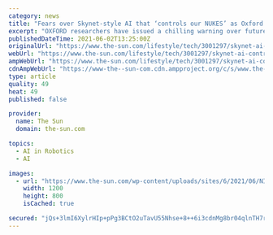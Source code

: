 ```yaml
---
category: news
title: "Fears over Skynet-style AI that ‘controls our NUKES’ as Oxford prof warns rogue robots pose ‘greater risk than Covid-19’"
excerpt: "OXFORD researchers have issued a chilling warning over future “extreme” risks that pose a greater threat to humanity than Covid-19. In a new report, they caution that bioweapons and"
publishedDateTime: 2021-06-02T13:25:00Z
originalUrl: "https://www.the-sun.com/lifestyle/tech/3001297/skynet-ai-controls-nukes-oxford-prof-robots-covid-19/"
webUrl: "https://www.the-sun.com/lifestyle/tech/3001297/skynet-ai-controls-nukes-oxford-prof-robots-covid-19/"
ampWebUrl: "https://www.the-sun.com/lifestyle/tech/3001297/skynet-ai-controls-nukes-oxford-prof-robots-covid-19/amp/"
cdnAmpWebUrl: "https://www-the--sun-com.cdn.ampproject.org/c/s/www.the-sun.com/lifestyle/tech/3001297/skynet-ai-controls-nukes-oxford-prof-robots-covid-19/amp/"
type: article
quality: 49
heat: 49
published: false

provider:
  name: The Sun
  domain: the-sun.com

topics:
  - AI in Robotics
  - AI

images:
  - url: "https://www.the-sun.com/wp-content/uploads/sites/6/2021/06/NINTCHDBPICT000477540307.jpg?strip=all&quality=100&w=1200&h=800&crop=1"
    width: 1200
    height: 800
    isCached: true

secured: "jQs+3lmI6XylrHIp+pPg3BCtO2uTavU55Nhse+8++6i3cdnMg8br04qlnTH7rrdBetZ1s/eZCdJ+28s7YC8SCSEEKQErC2e97x29rIXrjXLTDt+4GBFLcK6NN50DbryALmxjxiCQocj6Qb4VvsDhCvS8XbZrFkupg6brJ2P0rHO+t2CN/XBKeP9f/lKsByh++nY7UjAfxv1pPUTnI16OgCo0UuDX8W6fqPRf4w6Gz47+c+t8VHppWzELZu4FcBzBiOLhBUcYOqlicaFPZpMM+Bnhp4Yj6VAqQ/JTJDSbW/wyrZlypjfKcCx4dyhIsU3LyoERYEd5tV+bPi+vgBeskWqMG+nGz0STOi1Yk2uQiZk=;TfWM9LfCj0yNWtm0WuqADg=="
---
```


